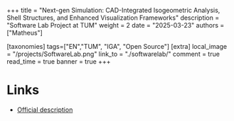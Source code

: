 +++
title = "Next-gen Simulation: CAD-Integrated Isogeometric Analysis, Shell Structures, and Enhanced Visualization Frameworks"
description = "Software Lab Project at TUM"
weight = 2
date = "2025-03-23"
authors = ["Matheus"]

[taxonomies]
tags=["EN","TUM", "IGA", "Open Source"]
[extra]
local_image = "/projects/SoftwareLab.png"
link_to = "./softwarelab/"
comment = true
read_time = true
banner = true
+++

# Links
- <a href="https://www.cee.ed.tum.de/fileadmin/w00cbe/ccbe/Softwarelab/2025/22_SL2025_Description_IGA.pdf">Official description</a>


